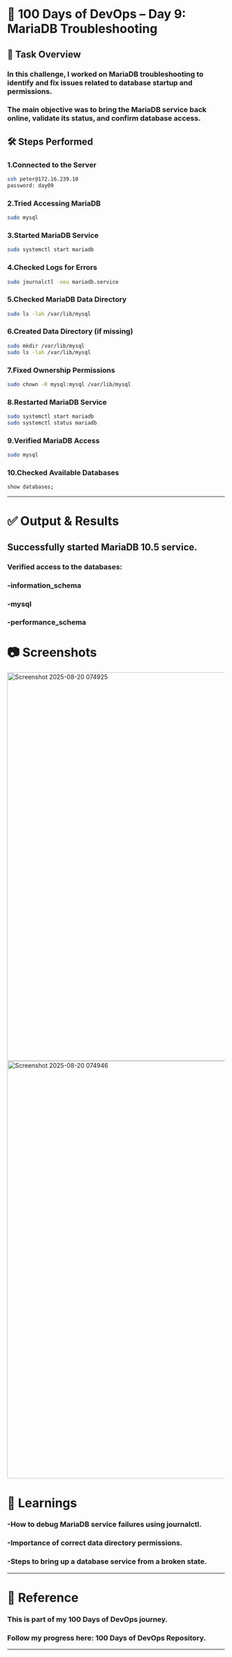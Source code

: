# 🚀 100 Days of DevOps – Day 9: MariaDB Troubleshooting
## 📌 Task Overview

### In this challenge, I worked on MariaDB troubleshooting to identify and fix issues related to database startup and permissions.
###  The main objective was to bring the MariaDB service back online, validate its status, and confirm database access.

## 🛠️ Steps Performed

### 1.Connected to the Server
```bash
ssh peter@172.16.239.10
password: day09
```
### 2.Tried Accessing MariaDB
```bash
sudo mysql
```

### 3.Started MariaDB Service
```bash
sudo systemctl start mariadb
```

### 4.Checked Logs for Errors
```bash
sudo journalctl -xeu mariadb.service
```

### 5.Checked MariaDB Data Directory
```bash
sudo ls -lah /var/lib/mysql
```

### 6.Created Data Directory (if missing)
```bash
sudo mkdir /var/lib/mysql
sudo ls -lah /var/lib/mysql
```

### 7.Fixed Ownership Permissions
```bash
sudo chown -R mysql:mysql /var/lib/mysql
```

### 8.Restarted MariaDB Service
```bash
sudo systemctl start mariadb
sudo systemctl status mariadb
```

### 9.Verified MariaDB Access
```bash
sudo mysql
```

### 10.Checked Available Databases
```bash
show databases;
```
---
# ✅ Output & Results

## Successfully started MariaDB 10.5 service.

### Verified access to the databases:

### -information_schema

### -mysql

### -performance_schema

# 📷 Screenshots
<img width="1815" height="899" alt="Screenshot 2025-08-20 074925" src="https://github.com/user-attachments/assets/5d49b602-2c45-46a1-ac3c-0120dc22f5ff" />

<img width="1919" height="966" alt="Screenshot 2025-08-20 074946" src="https://github.com/user-attachments/assets/d90f6047-3aaa-4e27-affc-b1b8fbd6a0f5" />

# 📖 Learnings
### -How to debug MariaDB service failures using journalctl.

### -Importance of correct data directory permissions.

### -Steps to bring up a database service from a broken state.
---
# 🔗 Reference
### This is part of my 100 Days of DevOps journey.
### Follow my progress here: 100 Days of DevOps Repository.
---
